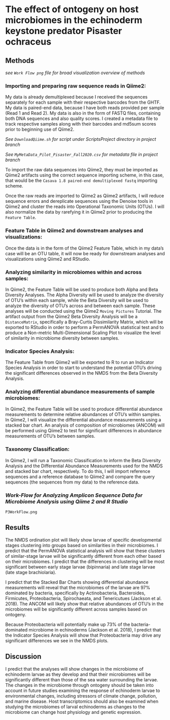 # The effect of ontogeny on host microbiomes in the echinoderm keystone predator Pisaster ochraceus 

## Methods 

*see `Work Flow png` file for broad visualization overview of methods* 

### Importing and preparing raw sequence reads in Qiime2:

My data is already demultiplexed because I received the sequences separately for each sample with their respective barcodes from the GHTF. My data is paired-end data, because I have both reads provided per sample (Read 1 and Read 2). My data is also in the form of FASTQ files, containing both DNA sequences and also quality scores. I created a metadata file to track respective samples along with their barcodes and md5sum scores prior to beginning use of Qiime2. 

*See `DownloadQiime.sh` for script under ScriptsProject directory in project branch*

*See `MyMetaData_Pilot_Pisaster_Fall2020.csv` for metadata file in project branch*

To import the raw data sequences into Qiime2, they must be imported as Qiime2 artifacts using the correct sequence importing scheme, in this case, that would be the `Casava 1.8 paired-end demultiplexed fastq` importing scheme.

Once the raw reads are imported to Qiime2 as Qiime2 artifacts, I will reduce sequence errors and dereplicate sequences using the Denoise tools in Qiime2 and cluster the reads into Operational Taxonomic Units (OTUs). I will also normalize the data by rarefying it in Qiime2 prior to producing the `Feature Table`. 

### Feature Table in Qiime2 and downstream analyses and visualizations: 
Once the data is in the form of the Qiime2 Feature Table, which in my data’s case will be an OTU table, it will now be ready for downstream analyses and visualizations using Qiime2 and RStudio. 

### Analyzing similarity in microbiomes within and across samples:
In Qiime2, the Feature Table will be used to produce both Alpha and Beta Diversity Analyses. The Alpha Diversity will be used to analyze the diversity of OTU’s within each sample, while the Beta Diversity will be used to analyze the diversity of OTU’s across and between each sample. These analyses will be conducted using the Qiime2 `Moving Pictures` Tutorial. The artifact output from the Qiime2 Beta Diversity Analysis will be a `DistanceMatrix`, specifically a Bray-Curtis Dissimilarity Matrix, which will be exported to RStudio in order to perform a PermANOVA statistical test and to produce a Non-metric Multi-Dimensional Scaling Plot to visualize the level of similarity in microbiome diversity between samples. 

### Indicator Species Analysis: 
The Feature Table from Qiime2 will be exported to R to run an Indicator Species Analysis in order to start to understand the potential OTU’s driving the significant differences observed in the NMDS from the Beta Diversity Analysis. 

### Analyzing differential abundance measurements of sample microbiomes: 
In Qiime2, the Feature Table will be used to produce differential abundance measurements to determine relative abundances of OTU’s within samples. In Qiime2, I will visualize the differential abundance measurements using a stacked bar chart. An analysis of composition of microbiomes (ANCOM) will be performed using Qiime2 to test for significant differences in abundance measurements of OTU’s between samples. 

### Taxonomy Classification: 
In Qiime2, I will run a Taxonomic Classification to inform the Beta Diversity Analysis and the Differential Abundance Measurements used for the NMDS and stacked bar chart, respectively. To do this, I will import reference sequences and a reference database to Qiime2 and compare the query sequences (the sequences from my data) to the reference data. 

### *Work-Flow for Analyzing Amplicon Sequence Data for Microbiome Analysis using Qiime 2 and R Studio*
`P3WorkFlow.png`

## Results 

The NMDS ordination plot will likely show larvae of specific developmental stages clustering into groups based on similarities in their microbiomes. I predict that the PermANOVA statistical analysis will show that these clusters of similar-stage larvae will be significantly different from each other based on their microbiomes. I predict that the differences in clustering will be most significant between early stage larvae (bipinnaria) and late stage larvae (late stage brachiolaria). 

I predict that the Stacked Bar Charts showing differential abundance measurements will reveal that the microbiomes of the larvae are 97% dominated by bacteria, specifically by Actinobacteria, Bacteroides, Firmicutes, Proteobacteria, Spirochaeata, and Tenericutues (Jackson et al. 2018). The ANCOM will likely show that relative abundances of OTU’s in the microbiomes will be significantly different across samples based on ontogeny. 

Because Proteobacteria will potentially make up 73% of the bacteria-dominated microbiome in echinoderms (Jackson et al. 2018), I predict that the Indicator Species Analysis will show that Proteobacteria may drive any significant differences we see in the NMDS plots.  

## Discussion 

I predict that the analyses will show changes in the microbiome of echinoderm larvae as they develop and that their microbiomes will be significantly different than those of the sea water surrounding the larvae. The changes in the microbiome through ontogeny should be taken into account in future studies examining the response of echinoderm larvae to environmental changes, including stressors of climate change, pollution, and marine disease. Host transcriptomics should also be examined when studying the microbiomes of larval echinoderms as changes to the microbiome can change host physiology and genetic expression.







